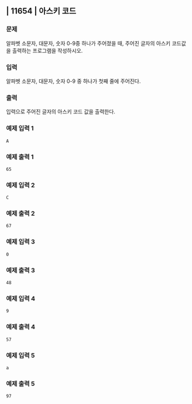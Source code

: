 ## | 11654 | 아스키 코드

### 문제

알파벳 소문자, 대문자, 숫자 0-9중 하나가 주어졌을 때, 주어진 글자의 아스키 코드값을 출력하는 프로그램을 작성하시오.

### 입력

알파벳 소문자, 대문자, 숫자 0-9 중 하나가 첫째 줄에 주어진다.

### 출력

입력으로 주어진 글자의 아스키 코드 값을 출력한다.

### 예제 입력 1

```
A
```

### 예제 출력 1

```
65
```

### 예제 입력 2

```
C
```

### 예제 출력 2

```
67
```

### 예제 입력 3

```
0
```

### 예제 출력 3

```
48
```

### 예제 입력 4

```
9
```

### 예제 출력 4

```
57
```

### 예제 입력 5

```
a
```

### 예제 출력 5

```
97
```
